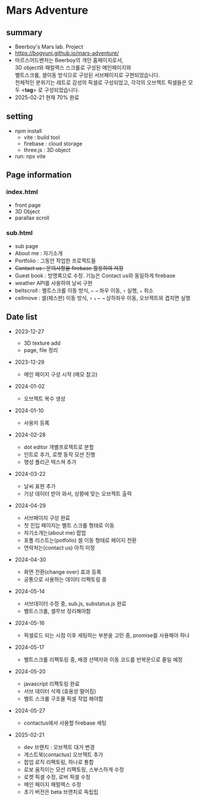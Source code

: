 # Mars Adventure

## summary

- Beerboy's Mars lab. Project
- https://bogyuni.github.io/mars-adventure/
- 마르스어드벤처는 Beerboy의 개인 홈페이지로서,<br>
  3D object와 패럴렉스 스크롤로 구성된 메인페이지와<br>
  벨트스크롤, 셀이동 방식으로 구성된 서브페이지로 구현되었습니다.<br>
  전체적인 분위기는 레트로 감성의 픽셀로 구성되었고, 각각의 오브젝트 픽셀들은 모두 <**tag**> 로 구성되었습니다.
- 2025-02-21 현재 70% 완료

## setting

- npm install
  - vite : build tool
  - firebase : cloud storage
  - three.js : 3D object
- run: npx vite

## Page information

### index.html

- front page
- 3D Object
- parallax scroll

### sub.html

- sub page
- About me : 자기소개
- Portfolio : 그동안 작업한 프로젝트들
- ~~Contact us : 문의사항을 firebase 활용하여 저장~~
- Guest book : 방명록으로 수정. 기능은 Contact us와 동일하게 firebase
- weather API를 사용하여 날씨 구현
- beltscroll : 벨트스크롤 이동 방식, `←` `→` 좌우 이동, `↑` 실행, `↓` 취소
- cellmove : 셀(체스판) 이동 방식, `↑` `↓` `←` `→` 상하좌우 이동, 오브젝트와 겹치면 실행

## Date list

- 2023-12-27
  - 3D texture add
  - page, file 정리

- 2023-12-29
  - 메인 페이지 구성 시작 (메모 참고)

- 2024-01-02
  - 오브젝트 복수 생성

- 2024-01-10
  - 사용자 등록

- 2024-02-28
  - dot editor 개별프로젝트로 분할
  - 인트로 추가, 로켓 동작 모션 진행
  - 행성 폴리곤 텍스쳐 추가

- 2024-03-22
  - 날씨 표현 추가
  - 기상 데이터 받아 와서, 상황에 맞는 오브젝트 출력

- 2024-04-29
  - 서브페이지 구성 완료
  - 첫 진입 페이지는 벨트 스크롤 형태로 이동
  - 자기소개는(about me) 팝업
  - 포폴 리스트는(potfolio) 셀 이동 형태로 페이지 전환
  - 연락처는(contact us) 아직 미정

- 2024-04-30
  - 화면 전환(change over) 효과 등록
  - 공통으로 사용하는 데이터 리팩토링 중

- 2024-05-14
  - 서브데이터 수정 중, sub.js, substatus.js 완료
  - 벨트스크롤, 셀무브 정리해야함

- 2024-05-16
  - 픽셀로드 되는 시점 이후 세팅하는 부분을 고민 중, promise를 사용해야 하나

- 2024-05-17
  - 벨트스크롤 리팩토링 중, 배경 선택자와 이동 코드를 반복문으로 줄일 예정

- 2024-05-20
  - javascript 리팩토링 완료
  - 서브 데이터 삭제 (효용성 떨어짐)
  - 벨트 스크롤 구조물 픽셀 작업 해야함

- 2024-05-27
  - contactus에서 사용할 firebase 세팅

- 2025-02-21
  - dev 브랜치 : 오브젝트 대거 변경
  - 게스트북(contactus) 오브젝트 추가
  - 팝업 로직 리팩토링, 하나로 통합
  - 로보 움직이는 모션 리팩토링, 스부스하게 수정
  - 로켓 픽셀 수정, 로버 픽셀 수정
  - 메인 페이지 패럴렉스 수정
  - 초기 버전은 beta 브랜치로 독립립